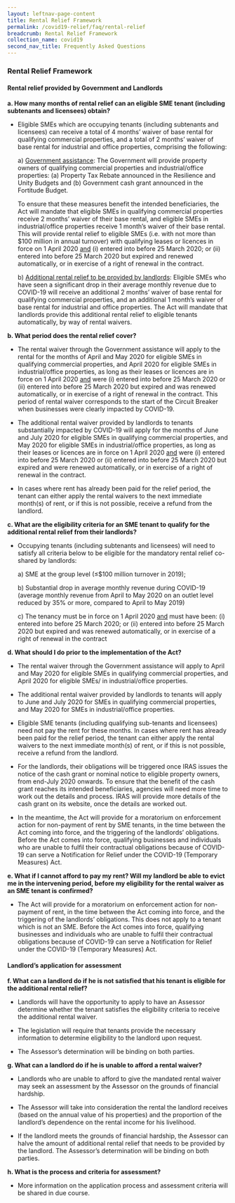 ```yaml
---
layout: leftnav-page-content
title: Rental Relief Framework
permalink: /covid19-relief/faq/rental-relief
breadcrumb: Rental Relief Framework
collection_name: covid19
second_nav_title: Frequently Asked Questions
---
```

### Rental Relief Framework ###

#### Rental relief provided by Government and Landlords ####

**a.	How many months of rental relief can an eligible SME tenant (including subtenants and licensees) obtain?**

* Eligible SMEs which are occupying tenants (including subtenants and licensees) can receive a total of 4 months’ waiver of base rental for qualifying commercial properties, and a total of 2 months’ waiver of base rental for industrial and office properties, comprising the following:

    a)	<u>Government assistance</u>: The Government will provide property owners of qualifying commercial properties and industrial/office properties: (a) Property Tax Rebate announced in the Resilience and Unity Budgets and (b) Government cash grant announced in the Fortitude Budget. 
   
    To ensure that these measures benefit the intended beneficiaries, the Act will mandate that eligible SMEs in qualifying commercial properties receive 2 months’ waiver of their base rental, and eligible SMEs in industrial/office properties receive 1 month’s waiver of their base rental. This will provide rental relief to eligible SMEs (i.e. with not more than $100 million in annual turnover) with qualifying leases or licences in force on 1 April 2020 <u>and</u> (i) entered into before 25 March 2020; or (ii) entered into before 25 March 2020 but expired and renewed automatically, or in exercise of a right of renewal in the contract. 

    b)	<u>Additional rental relief to be provided by landlords</u>: Eligible SMEs who have seen a significant drop in their average monthly revenue due to COVID-19 will receive an additional 2 months’ waiver of base rental for qualifying commercial properties, and an additional 1 month’s waiver of base rental for industrial and office properties. The Act will mandate that landlords provide this additional rental relief to eligible tenants automatically, by way of rental waivers.


**b.	What period does the rental relief cover?**

*	The rental waiver through the Government assistance will apply to the rental for the months of April and May 2020 for eligible SMEs in qualifying commercial properties, and April 2020 for eligible SMEs in industrial/office properties, as long as their leases or licences are in force on 1 April 2020 <u>and</u> were (i) entered into before 25 March 2020 or (ii) entered into before 25 March 2020 but expired and was renewed automatically, or in exercise of a right of renewal in the contract. This period of rental waiver corresponds to the start of the Circuit Breaker when businesses were clearly impacted by COVID-19.


*	The additional rental waiver provided by landlords to tenants substantially impacted by COVID-19 will apply for the months of June and July 2020 for eligible SMEs in qualifying commercial properties, and May 2020 for eligible SMEs in industrial/office properties, as long as their leases or licences are in force on 1 April 2020 <u>and</u> were (i) entered into before 25 March 2020 or (ii) entered into before 25 March 2020 but expired and were renewed automatically, or in exercise of a right of renewal in the contract.


*	In cases where rent has already been paid for the relief period, the tenant can either apply the rental waivers to the next immediate month(s) of rent, or if this is not possible, receive a refund from the landlord.


**c.	What are the eligibility criteria for an SME tenant to qualify for the additional rental relief from their landlords?**

* Occupying tenants (including subtenants and licensees) will need to satisfy all criteria below to be eligible for the mandatory rental relief co-shared by landlords:
    
    a)	SME at the group level (≤$100 million turnover in 2019); 
    
    
    b)	Substantial drop in average monthly revenue during COVID-19 (average monthly revenue from April to May 2020 on an outlet level reduced by 35% or more, compared to April to May 2019)
    

    c)	The tenancy must be in force on 1 April 2020 <u>and</u> must have been: (i) entered into before 25 March 2020; or (ii) entered into before 25 March 2020 but expired and was renewed automatically, or in exercise of a right of renewal in the contract


**d.	What should I do prior to the implementation of the Act?** 

*	The rental waiver through the Government assistance will apply to April and May 2020 for eligible SMEs in qualifying commercial properties, and April 2020 for eligible SMEs/ in industrial/office properties.


*	The additional rental waiver provided by landlords to tenants will apply to June and July 2020 for SMEs in qualifying commercial properties, and May 2020 for SMEs in industrial/office properties.


*	Eligible SME tenants (including qualifying sub-tenants and licensees) need not pay the rent for these months. In cases where rent has already been paid for the relief period, the tenant can either apply the rental waivers to the next immediate month(s) of rent, or if this is not possible, receive a refund from the landlord.


*	For the landlords, their obligations will be triggered once IRAS issues the notice of the cash grant or nominal notice to eligible property owners, from end-July 2020 onwards. To ensure that the benefit of the cash grant reaches its intended beneficiaries, agencies will need more time to work out the details and process. IRAS will provide more details of the cash grant on its website, once the details are worked out.


*	In the meantime, the Act will provide for a moratorium on enforcement action for non-payment of rent by SME tenants, in the time between the Act coming into force, and the triggering of the landlords’ obligations. Before the Act comes into force, qualifying businesses and individuals who are unable to fulfil their contractual obligations because of COVID-19 can serve a Notification for Relief under the COVID-19 (Temporary Measures) Act. 


**e.	What if I cannot afford to pay my rent? Will my landlord be able to evict me in the intervening period, before my eligibility for the rental waiver as an SME tenant is confirmed?**

*	The Act will provide for a moratorium on enforcement action for non-payment of rent, in the time between the Act coming into force, and the triggering of the landlords’ obligations.  This does not apply to a tenant which is not an SME. Before the Act comes into force, qualifying businesses and individuals who are unable to fulfil their contractual obligations because of COVID-19 can serve a Notification for Relief under the COVID-19 (Temporary Measures) Act. 


#### Landlord’s application for assessment ####


**f.	What can a landlord do if he is not satisfied that his tenant is eligible for the additional rental relief?**

*	Landlords will have the opportunity to apply to have an Assessor determine whether the tenant satisfies the eligibility criteria to receive the additional rental waiver. 


*	The legislation will require that tenants provide the necessary information to determine eligibility to the landlord upon request. 


*	The Assessor’s determination will be binding on both parties.


**g.	What can a landlord do if he is unable to afford a rental waiver?**

*	Landlords who are unable to afford to give the mandated rental waiver may seek an assessment by the Assessor on the grounds of financial hardship.


*	The Assessor will take into consideration the rental the landlord receives (based on the annual value of his properties) and the proportion of the landlord’s dependence on the rental income for his livelihood. 


*	If the landlord meets the grounds of financial hardship, the Assessor can halve the amount of additional rental relief that needs to be provided by the landlord. The Assessor’s determination will be binding on both parties.


**h.	What is the process and criteria for assessment?**

*	More information on the application process and assessment criteria will be shared in due course. 

